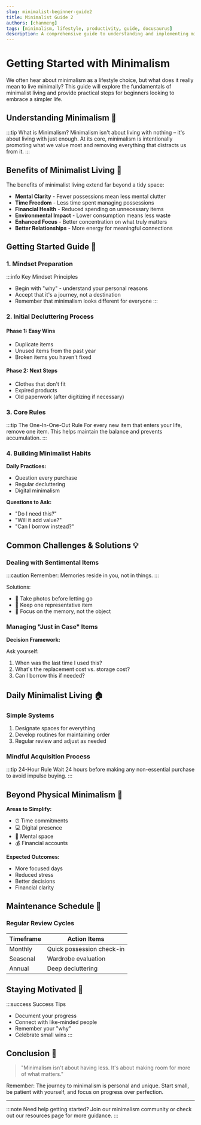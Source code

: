 ```yaml
---
slug: minimalist-beginner-guide2
title: Minimalist Guide 2
authors: [chanmeng]
tags: [minimalism, lifestyle, productivity, guide, docusaurus]
description: A comprehensive guide to understanding and implementing minimalism in your daily life, perfect for beginners seeking a simpler lifestyle.
---
```


# Getting Started with Minimalism

We often hear about minimalism as a lifestyle choice, but what does it really mean to live minimally? This guide will explore the fundamentals of minimalist living and provide practical steps for beginners looking to embrace a simpler life.

<!--truncate-->

## Understanding Minimalism 🎯

:::tip What is Minimalism?
Minimalism isn't about living with nothing – it's about living with just enough. At its core, minimalism is intentionally promoting what we value most and removing everything that distracts us from it.
:::

## Benefits of Minimalist Living 🌟

The benefits of minimalist living extend far beyond a tidy space:

* **Mental Clarity** - Fewer possessions mean less mental clutter
* **Time Freedom** - Less time spent managing possessions
* **Financial Health** - Reduced spending on unnecessary items
* **Environmental Impact** - Lower consumption means less waste
* **Enhanced Focus** - Better concentration on what truly matters
* **Better Relationships** - More energy for meaningful connections

## Getting Started Guide 🚀

### 1. Mindset Preparation

:::info Key Mindset Principles
* Begin with "why" - understand your personal reasons
* Accept that it's a journey, not a destination
* Remember that minimalism looks different for everyone
  :::

### 2. Initial Decluttering Process

#### Phase 1: Easy Wins
* Duplicate items
* Unused items from the past year
* Broken items you haven't fixed

#### Phase 2: Next Steps
* Clothes that don't fit
* Expired products
* Old paperwork (after digitizing if necessary)

### 3. Core Rules

:::tip The One-In-One-Out Rule
For every new item that enters your life, remove one item. This helps maintain the balance and prevents accumulation.
:::

### 4. Building Minimalist Habits

**Daily Practices:**
* Question every purchase
* Regular decluttering
* Digital minimalism

**Questions to Ask:**
* "Do I need this?"
* "Will it add value?"
* "Can I borrow instead?"

## Common Challenges & Solutions 💡

### Dealing with Sentimental Items

:::caution
Remember: Memories reside in you, not in things.
:::

Solutions:
* 📸 Take photos before letting go
* 🎁 Keep one representative item
* 💭 Focus on the memory, not the object

### Managing "Just in Case" Items

**Decision Framework:**

Ask yourself:
1. When was the last time I used this?
2. What's the replacement cost vs. storage cost?
3. Can I borrow this if needed?

## Daily Minimalist Living 🏠

### Simple Systems

1. Designate spaces for everything
2. Develop routines for maintaining order
3. Regular review and adjust as needed

### Mindful Acquisition Process

:::tip 24-Hour Rule
Wait 24 hours before making any non-essential purchase to avoid impulse buying.
:::

## Beyond Physical Minimalism 🌈

**Areas to Simplify:**
* ⏰ Time commitments
* 💻 Digital presence
* 🧠 Mental space
* 💰 Financial accounts

**Expected Outcomes:**
* More focused days
* Reduced stress
* Better decisions
* Financial clarity

## Maintenance Schedule 📅

### Regular Review Cycles

| Timeframe | Action Items |
|-----------|-------------|
| Monthly | Quick possession check-in |
| Seasonal | Wardrobe evaluation |
| Annual | Deep decluttering |

## Staying Motivated 💪

:::success Success Tips
* Document your progress
* Connect with like-minded people
* Remember your "why"
* Celebrate small wins
  :::

## Conclusion 🎉

> "Minimalism isn't about having less. It's about making room for more of what matters."

Remember: The journey to minimalism is personal and unique. Start small, be patient with yourself, and focus on progress over perfection.

---

:::note
Need help getting started? Join our minimalism community or check out our resources page for more guidance.
:::
